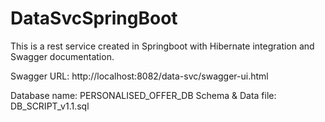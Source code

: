 # DataSvcSpringBoot

This is a rest service created in Springboot with Hibernate integration and Swagger documentation.

Swagger URL:
http://localhost:8082/data-svc/swagger-ui.html

Database name: PERSONALISED_OFFER_DB
Schema & Data file: DB_SCRIPT_v1.1.sql
